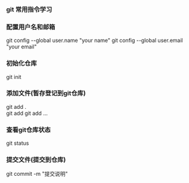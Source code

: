 ### git 常用指令学习

### 配置用户名和邮箱
git config --global user.name "your name"
git config --global user.email "your email"

### 初始化仓库
git init

### 添加文件(暂存登记到git仓库)
git add .  
git add <file> 
git add <file1> <file2> ...

### 查看git仓库状态
git status

### 提交文件(提交到仓库)
git commit -m "提交说明"